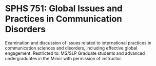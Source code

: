 # SPHS 751: Global Issues and Practices in Communication Disorders

Examination and discussion of issues related to international practices in communication sciences and disorders, including effective global engagement. Restricted to: MS/SLP Graduate students and advanced undergraduates in the Minor with permission of instructor.